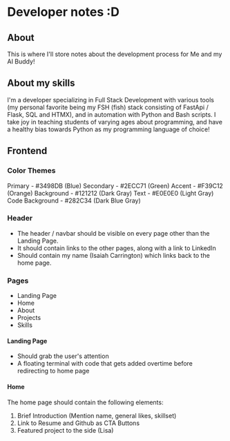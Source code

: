 # Developer notes :D

## About
This is where I'll store notes about the development process for Me and my AI Buddy!

## About my skills
I'm a developer specializing in Full Stack Development with various tools (my personal favorite being my FSH (fish) stack consisting of FastApi / Flask, SQL and HTMX), and in automation with Python and Bash scripts. I take joy in teaching students of varying ages about programming, and have a healthy bias towards Python as my programming language of choice!

## Frontend
### Color Themes
Primary - #3498DB (Blue)
Secondary - #2ECC71 (Green)
Accent - #F39C12 (Orange)
Background - #121212 (Dark Gray)
Text - #E0E0E0 (Light Gray)
Code Background - #282C34 (Dark Blue Gray)

### Header
- The header / navbar should be visible on every page other than the Landing Page. 
- It should contain links to the other pages, along with a link to LinkedIn
- Should contain my name (Isaiah Carrington) which links back to the home page.

### Pages
- Landing Page
- Home
- About
- Projects
- Skills

#### Landing Page
- Should grab the user's attention
- A floating terminal with code that gets added overtime before redirecting to home page

#### Home 
The home page should contain the following elements:

1. Brief Introduction (Mention name, general likes, skillset)
2. Link to Resume and Github as CTA Buttons
3. Featured project to the side (Lisa)
